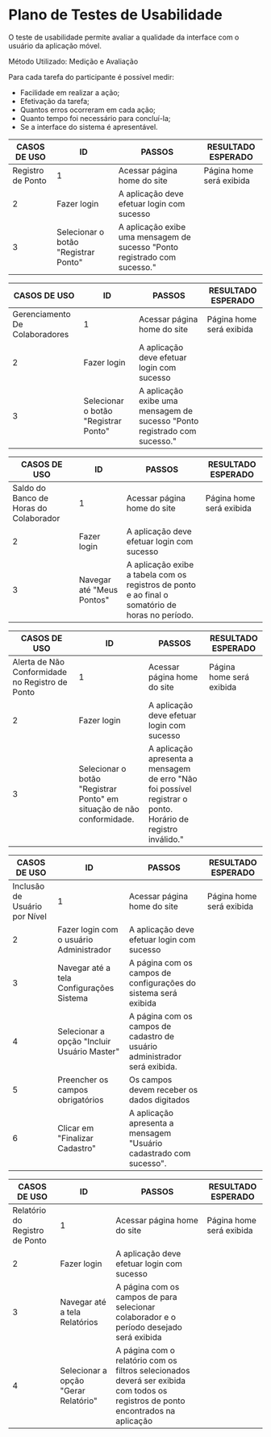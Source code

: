 # Plano de Testes de Usabilidade

O teste de usabilidade permite avaliar a qualidade da interface com o usuário da aplicação móvel.

Método Utilizado: Medição e Avaliação

Para cada tarefa do participante é possível medir:

- Facilidade em realizar a ação;
- Efetivação da tarefa;
- Quantos erros ocorreram em cada ação;
- Quanto tempo foi necessário para concluí-la;
- Se a interface do sistema é apresentável.

| **CASOS DE USO** | **ID** | **PASSOS** | **RESULTADO ESPERADO** |
| --- | --- | --- | --- |
| Registro de Ponto | 1 | Acessar página home do site | Página home será exibida |
| 2 | Fazer login | A aplicação deve efetuar login com sucesso |
| 3 | Selecionar o botão "Registrar Ponto" | A aplicação exibe uma mensagem de sucesso "Ponto registrado com sucesso." |

| **CASOS DE USO** | **ID** | **PASSOS** | **RESULTADO ESPERADO** |
| --- | --- | --- | --- |
| Gerenciamento De Colaboradores | 1 | Acessar página home do site | Página home será exibida |
| 2 | Fazer login | A aplicação deve efetuar login com sucesso |
| 3 | Selecionar o botão "Registrar Ponto" | A aplicação exibe uma mensagem de sucesso "Ponto registrado com sucesso." |

| **CASOS DE USO** | **ID** | **PASSOS** | **RESULTADO ESPERADO** |
| --- | --- | --- | --- |
| Saldo do Banco de Horas do Colaborador | 1 | Acessar página home do site | Página home será exibida |
| 2 | Fazer login | A aplicação deve efetuar login com sucesso |
| 3 | Navegar até "Meus Pontos" | A aplicação exibe a tabela com os registros de ponto e ao final o somatório de horas no período. |

| **CASOS DE USO** | **ID** | **PASSOS** | **RESULTADO ESPERADO** |
| --- | --- | --- | --- |
| Alerta de Não Conformidade no Registro de Ponto | 1 | Acessar página home do site | Página home será exibida |
| 2 | Fazer login | A aplicação deve efetuar login com sucesso |
| 3 | Selecionar o botão "Registrar Ponto" em situação de não conformidade. | A aplicação apresenta a mensagem de erro "Não foi possível registrar o ponto. Horário de registro inválido." |

| **CASOS DE USO** | **ID** | **PASSOS** | **RESULTADO ESPERADO** |
| --- | --- | --- | --- |
| Inclusão de Usuário por Nível | 1 | Acessar página home do site | Página home será exibida |
| 2 | Fazer login com o usuário Administrador | A aplicação deve efetuar login com sucesso |
| 3 | Navegar até a tela Configurações Sistema | A página com os campos de configurações do sistema será exibida |
| 4 | Selecionar a opção "Incluir Usuário Master" | A página com os campos de cadastro de usuário administrador será exibida. |
| 5 | Preencher os campos obrigatórios | Os campos devem receber os dados digitados |
| 6 | Clicar em "Finalizar Cadastro" | A aplicação apresenta a mensagem "Usuário cadastrado com sucesso". |

| **CASOS DE USO** | **ID** | **PASSOS** | **RESULTADO ESPERADO** |
| --- | --- | --- | --- |
| Relatório do Registro de Ponto | 1 | Acessar página home do site | Página home será exibida |
| 2 | Fazer login | A aplicação deve efetuar login com sucesso |
| 3 | Navegar até a tela Relatórios | A página com os campos de para selecionar colaborador e o período desejado será exibida |
| 4 | Selecionar a opção "Gerar Relatório" | A página com o relatório com os filtros selecionados deverá ser exibida com todos os registros de ponto encontrados na aplicação |